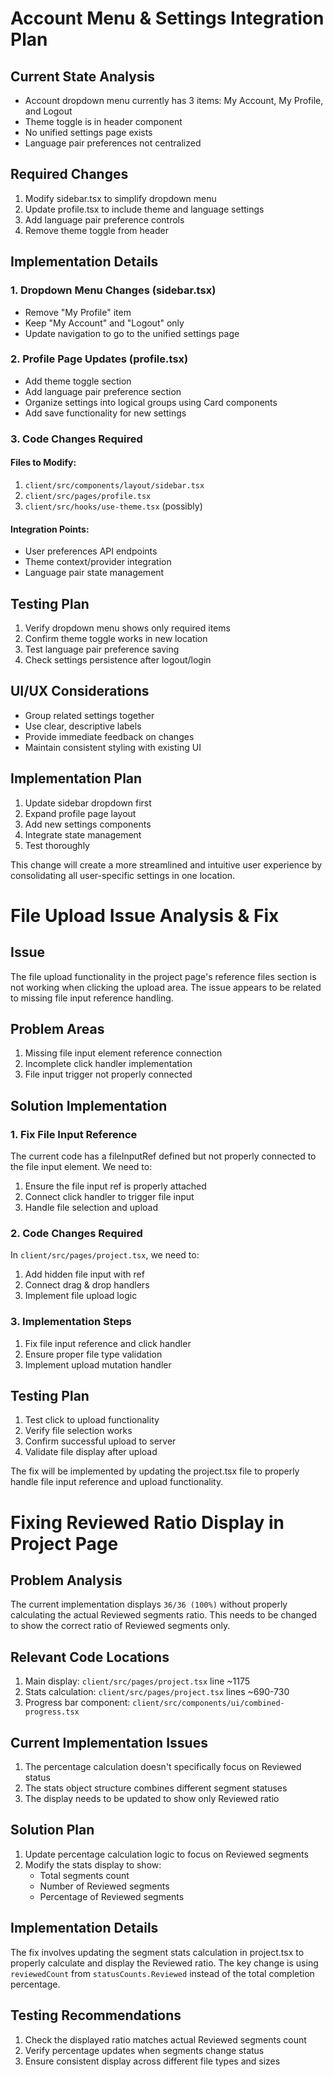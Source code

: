 # Account Menu & Settings Integration Plan

## Current State Analysis
- Account dropdown menu currently has 3 items: My Account, My Profile, and Logout
- Theme toggle is in header component
- No unified settings page exists
- Language pair preferences not centralized

## Required Changes
1. Modify sidebar.tsx to simplify dropdown menu
2. Update profile.tsx to include theme and language settings
3. Add language pair preference controls
4. Remove theme toggle from header

## Implementation Details

### 1. Dropdown Menu Changes (sidebar.tsx)
- Remove "My Profile" item
- Keep "My Account" and "Logout" only
- Update navigation to go to the unified settings page

### 2. Profile Page Updates (profile.tsx)
- Add theme toggle section
- Add language pair preference section
- Organize settings into logical groups using Card components
- Add save functionality for new settings

### 3. Code Changes Required

#### Files to Modify:
1. `client/src/components/layout/sidebar.tsx`
2. `client/src/pages/profile.tsx`
3. `client/src/hooks/use-theme.tsx` (possibly)

#### Integration Points:
- User preferences API endpoints
- Theme context/provider integration
- Language pair state management

## Testing Plan
1. Verify dropdown menu shows only required items
2. Confirm theme toggle works in new location
3. Test language pair preference saving
4. Check settings persistence after logout/login

## UI/UX Considerations
- Group related settings together
- Use clear, descriptive labels
- Provide immediate feedback on changes
- Maintain consistent styling with existing UI

## Implementation Plan

1. Update sidebar dropdown first
2. Expand profile page layout
3. Add new settings components
4. Integrate state management
5. Test thoroughly

This change will create a more streamlined and intuitive user experience by consolidating all user-specific settings in one location.

# File Upload Issue Analysis & Fix

## Issue
The file upload functionality in the project page's reference files section is not working when clicking the upload area. The issue appears to be related to missing file input reference handling.

## Problem Areas
1. Missing file input element reference connection
2. Incomplete click handler implementation
3. File input trigger not properly connected

## Solution Implementation

### 1. Fix File Input Reference

The current code has a fileInputRef defined but not properly connected to the file input element. We need to:

1. Ensure the file input ref is properly attached
2. Connect click handler to trigger file input
3. Handle file selection and upload

### 2. Code Changes Required

In `client/src/pages/project.tsx`, we need to:

1. Add hidden file input with ref
2. Connect drag & drop handlers
3. Implement file upload logic

### 3. Implementation Steps

1. Fix file input reference and click handler
2. Ensure proper file type validation
3. Implement upload mutation handler

## Testing Plan

1. Test click to upload functionality
2. Verify file selection works
3. Confirm successful upload to server
4. Validate file display after upload

The fix will be implemented by updating the project.tsx file to properly handle file input reference and upload functionality.
# Fixing Reviewed Ratio Display in Project Page

## Problem Analysis
The current implementation displays `36/36 (100%)` without properly calculating the actual Reviewed segments ratio. This needs to be changed to show the correct ratio of Reviewed segments only.

## Relevant Code Locations
1. Main display: `client/src/pages/project.tsx` line ~1175
2. Stats calculation: `client/src/pages/project.tsx` lines ~690-730
3. Progress bar component: `client/src/components/ui/combined-progress.tsx`

## Current Implementation Issues
1. The percentage calculation doesn't specifically focus on Reviewed status
2. The stats object structure combines different segment statuses
3. The display needs to be updated to show only Reviewed ratio

## Solution Plan
1. Update percentage calculation logic to focus on Reviewed segments
2. Modify the stats display to show:
   - Total segments count
   - Number of Reviewed segments
   - Percentage of Reviewed segments

## Implementation Details
The fix involves updating the segment stats calculation in project.tsx to properly calculate and display the Reviewed ratio. The key change is using `reviewedCount` from `statusCounts.Reviewed` instead of the total completion percentage.

## Testing Recommendations
1. Check the displayed ratio matches actual Reviewed segments count
2. Verify percentage updates when segments change status
3. Ensure consistent display across different file types and sizes
